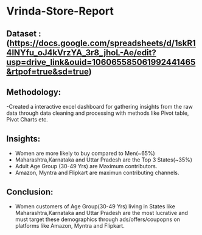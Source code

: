 # Vrinda-Store-Report

## Dataset :(https://docs.google.com/spreadsheets/d/1skR14INYfu_oJ4kVrzYA_3r8_jhoL-Ae/edit?usp=drive_link&ouid=106065585061992441465&rtpof=true&sd=true)

## Methodology:

-Created a interactive excel dashboard for gathering insights from the raw data through data cleaning and processing with methods like Pivot table, Pivot Charts etc.

## Insights:

- Women are more likely to buy compared to Men(~65%)
- Maharashtra,Karnataka and Uttar Pradesh are the Top 3 States(~35%)
- Adult Age Group (30-49 Yrs) are Maximum contributors.
- Amazon, Myntra and Flipkart are maximun contributing channels.


## Conclusion:

- Women customers of Age Group(30-49 Yrs) living in States like Maharashtra,Karnataka and Uttar Pradesh are the most lucrative and must target these demographics through ads/offers/coupopns on platforms like Amazon, Myntra and Flipkart.
